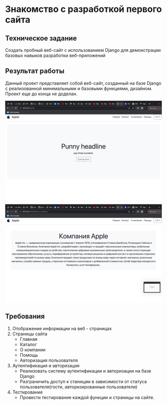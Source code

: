 # Знакомство с разработкой первого сайта

## Техническое задание

Создать пробный веб-сайт с использованием Django для демонстрации базовых навыков разработки веб-приложений

## Результат работы

Данный проект представляет собой веб-сайт, созданный на базе Django с реализованной минимальными и базовыми функциями, дизайном. Проект еще до конца не доделан.

![home_page](./public/home_page.jpg)

![about_company](./public/about_company.jpg)

## Требования

1. Отображение информации на веб - страницах
2. Страницы сайта
   - Главная
   - Каталог
   - О компании
   - Помощь
   - Авторизация пользователя
3. Аутентификация и авторизация
   - Реализовать систему аутентификации и авторизации на базе Django
   - Разграничить доступ к станицам в зависимости от статуса пользователя(гости, авторизированные пользователи)
4. Тестирование
   - Провести тестирование каждой функции и страницы на сайте.

